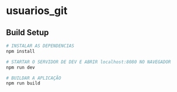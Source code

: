 # usuarios_git

> 

## Build Setup

``` bash
# INSTALAR AS DEPENDENCIAS
npm install

# STARTAR O SERVIDOR DE DEV E ABRIR localhost:8080 NO NAVEGADOR
npm run dev

# BUILDAR A APLICAÇÃO
npm run build

```